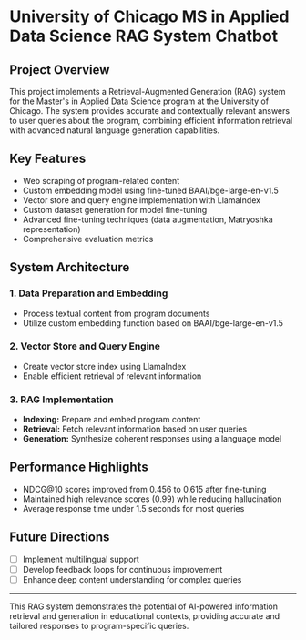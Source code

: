# University of Chicago MS in Applied Data Science RAG System Chatbot

## Project Overview

This project implements a Retrieval-Augmented Generation (RAG) system for the Master's in Applied Data Science program at the University of Chicago. The system provides accurate and contextually relevant answers to user queries about the program, combining efficient information retrieval with advanced natural language generation capabilities.

## Key Features

- Web scraping of program-related content
- Custom embedding model using fine-tuned BAAI/bge-large-en-v1.5
- Vector store and query engine implementation with LlamaIndex
- Custom dataset generation for model fine-tuning
- Advanced fine-tuning techniques (data augmentation, Matryoshka representation)
- Comprehensive evaluation metrics

## System Architecture

### 1. Data Preparation and Embedding
- Process textual content from program documents
- Utilize custom embedding function based on BAAI/bge-large-en-v1.5

### 2. Vector Store and Query Engine
- Create vector store index using LlamaIndex
- Enable efficient retrieval of relevant information

### 3. RAG Implementation
- **Indexing:** Prepare and embed program content
- **Retrieval:** Fetch relevant information based on user queries
- **Generation:** Synthesize coherent responses using a language model

## Performance Highlights

- NDCG@10 scores improved from 0.456 to 0.615 after fine-tuning
- Maintained high relevance scores (0.99) while reducing hallucination
- Average response time under 1.5 seconds for most queries

## Future Directions

- [ ] Implement multilingual support
- [ ] Develop feedback loops for continuous improvement
- [ ] Enhance deep content understanding for complex queries

---

This RAG system demonstrates the potential of AI-powered information retrieval and generation in educational contexts, providing accurate and tailored responses to program-specific queries.

